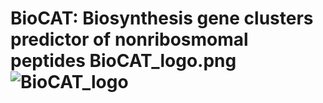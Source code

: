 # BioCAT: Biosynthesis gene clusters predictor of nonribosmomal peptides BioCAT_logo.png![BioCAT_logo](https://user-images.githubusercontent.com/53526550/126766152-e8f2c771-1e2f-475f-b213-180e2091686e.png)
